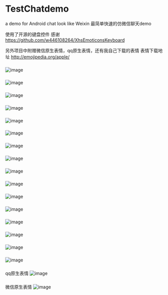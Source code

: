 # TestChatdemo
a demo for Android chat look like Weixin 最简单快速的仿微信聊天demo

使用了开源的键盘控件 感谢
https://github.com/w446108264/XhsEmoticonsKeyboard

另外项目中附赠微信原生表情，qq原生表情，还有我自己下载的表情
表情下载地址
http://emojipedia.org/apple/
###
![image](https://github.com/PangHaHa12138/TestChatdemo/blob/master/screenhot/gif1.gif)
###
![image](https://github.com/PangHaHa12138/TestChatdemo/blob/master/screenhot/gif2.gif)
###
![image](https://github.com/PangHaHa12138/TestChatdemo/blob/master/screenhot/gif3.gif)
###
![image](https://github.com/PangHaHa12138/TestChatdemo/blob/master/screenhot/gif4.gif)
###
![image](https://github.com/PangHaHa12138/TestChatdemo/blob/master/screenhot/1.png)
###
![image](https://github.com/PangHaHa12138/TestChatdemo/blob/master/screenhot/2.png)
###
![image](https://github.com/PangHaHa12138/TestChatdemo/blob/master/screenhot/3.png)
###
![image](https://github.com/PangHaHa12138/TestChatdemo/blob/master/screenhot/4.png)
###
![image](https://github.com/PangHaHa12138/TestChatdemo/blob/master/screenhot/5.png)
###
![image](https://github.com/PangHaHa12138/TestChatdemo/blob/master/screenhot/6.png)
###
![image](https://github.com/PangHaHa12138/TestChatdemo/blob/master/screenhot/7.png)
###
![image](https://github.com/PangHaHa12138/TestChatdemo/blob/master/screenhot/8.png)
###
![image](https://github.com/PangHaHa12138/TestChatdemo/blob/master/screenhot/9.png)
###
![image](https://github.com/PangHaHa12138/TestChatdemo/blob/master/screenhot/10.png)
###
![image](https://github.com/PangHaHa12138/TestChatdemo/blob/master/screenhot/11.png)
###

![image](https://github.com/PangHaHa12138/TestChatdemo/blob/master/screenhot/12.png)
###
qq原生表情
![image](https://github.com/PangHaHa12138/TestChatdemo/blob/master/screenhot/13.png)
###
微信原生表情
![image](https://github.com/PangHaHa12138/TestChatdemo/blob/master/screenhot/14.png)
